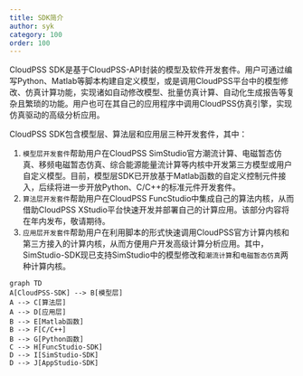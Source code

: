 ```yaml
---
title: SDK简介
author: syk
category: 100
order: 100
---
```


CloudPSS SDK是基于CloudPSS-API封装的模型及软件开发套件。用户可通过编写Python、Matlab等脚本构建自定义模型，或是调用CloudPSS平台中的模型修改、仿真计算功能，实现诸如自动修改模型、批量仿真计算、自动化生成报告等复杂且繁琐的功能。用户也可在其自己的应用程序中调用CloudPSS仿真引擎，实现仿真驱动的高级分析应用。

CloudPSS SDK包含模型层、算法层和应用层三种开发套件，其中：

1. `模型层开发套件`帮助用户在CloudPSS SimStudio官方潮流计算、电磁暂态仿真、移频电磁暂态仿真、综合能源能量流计算等内核中开发第三方模型或用户自定义模型。目前，模型层SDK已开放基于Matlab函数的自定义控制元件接入，后续将进一步开放Python、C/C++的标准元件开发套件。
2. `算法层开发套件`帮助用户在CloudPSS FuncStudio中集成自己的算法内核，从而借助CloudPSS XStudio平台快速开发并部署自己的计算应用。该部分内容将在年内发布，敬请期待。
3. `应用层开发套件`帮助用户在利用脚本的形式快速调用CloudPSS官方计算内核和第三方接入的计算内核，从而方便用户开发高级计算分析应用。其中，SimStudio-SDK现已支持SimStudio中的模型修改和`潮流计算`和`电磁暂态仿真`两种计算内核。

```mermaid
graph TD
A[CloudPSS-SDK] --> B[模型层]
A --> C[算法层]
A --> D[应用层]
B --> E[Matlab函数]
B --> F[C/C++]
B --> G[Python函数]
C --> H[FuncStudio-SDK]
D --> I[SimStudio-SDK]
D --> J[AppStudio-SDK]
```
          

